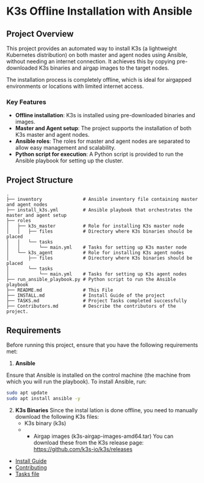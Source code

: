 # K3s Offline Installation with Ansible

## Project Overview

This project provides an automated way to install K3s (a lightweight Kubernetes distribution) on both master and agent nodes using Ansible, without needing an internet connection. It achieves this by copying pre-downloaded K3s binaries and airgap images to the target nodes.

The installation process is completely offline, which is ideal for airgapped environments or locations with limited internet access.

### Key Features

- **Offline installation**: K3s is installed using pre-downloaded binaries and images.
- **Master and Agent setup**: The project supports the installation of both K3s master and agent nodes.
- **Ansible roles**: The roles for master and agent nodes are separated to allow easy management and scalability.
- **Python script for execution**: A Python script is provided to run the Ansible playbook for setting up the cluster.

## Project Structure

```plaintext
.
├── inventory               # Ansible inventory file containing master and agent nodes
├── install_k3s.yml         # Ansible playbook that orchestrates the master and agent setup
├── roles
│   ├── k3s_master          # Role for installing K3s master node
│   │   ├── files           # Directory where K3s binaries should be placed
│   │   └── tasks
│   │       └── main.yml    # Tasks for setting up K3s master node
│   └── k3s_agent           # Role for installing K3s agent nodes
│       ├── files           # Directory where K3s binaries should be placed
│       └── tasks
│           └── main.yml    # Tasks for setting up K3s agent nodes
├── run_ansible_playbook.py # Python script to run the Ansible playbook
├── README.md               # This File
├── INSTALL.md              # Install Guide of the project
├── TASKS.md                # Project Tasks completed successfully
├── Contributors.md         # Describe the contributors of the project.
```

## Requirements

Before running this project, ensure that you have the following requirements met:

1. **Ansible**

Ensure that Ansible is installed on the control machine (the machine from which you will run the playbook). To install Ansible, run:

```sh
sudo apt update
sudo apt install ansible -y
```

2. **K3s Binaries**
   Since the instal lation is done offline, you need to manually download the following K3s files:
   - K3s binary (k3s)
   - - Airgap images (k3s-airgap-images-amd64.tar)
   You can download these from the K3s release page: https://github.com/k3s-io/k3s/releases


- [Install Guide](INSTALL.md)
- [Contributing](Contributors.md)
- [Tasks file](TASKS.md)
